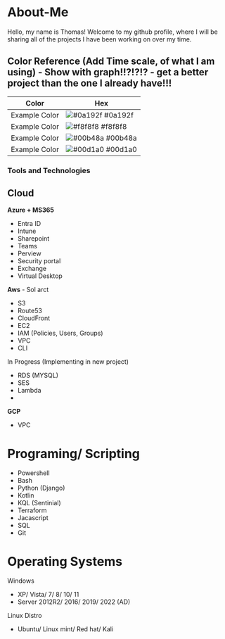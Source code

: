 # About-Me
Hello, my name is Thomas! 
Welcome to my github profile, where I will be sharing all of the projects I have been working on over my time.


## Color Reference (Add Time scale, of what I am using) - Show with graph!!?!?!? - get a better project than the one I already have!!!
| Color             | Hex                                                                |
| ----------------- | ------------------------------------------------------------------ |
| Example Color | ![#0a192f](https://via.placeholder.com/10/0a192f?text=+) #0a192f |
| Example Color | ![#f8f8f8](https://via.placeholder.com/10/f8f8f8?text=+) #f8f8f8 |
| Example Color | ![#00b48a](https://via.placeholder.com/10/00b48a?text=+) #00b48a |
| Example Color | ![#00d1a0](https://via.placeholder.com/10/00b48a?text=+) #00d1a0 |


### Tools and Technologies

## Cloud

**Azure + MS365**
- Entra ID
- Intune
- Sharepoint
- Teams
- Perview
- Security portal
- Exchange
- Virtual Desktop

**Aws** - Sol arct
- S3
- Route53
- CloudFront
- EC2
- IAM (Policies, Users, Groups)
- VPC
- CLI

In Progress (Implementing in new project)
- RDS (MYSQL)
- SES
- Lambda
- 

**GCP**
- VPC

# Programing/ Scripting

- Powershell
- Bash
- Python (Django)
- Kotlin
- KQL (Sentinial)
- Terraform
- Jacascript
- SQL
- Git

# Operating Systems

Windows
- XP/ Vista/ 7/ 8/ 10/ 11
- Server 2012R2/ 2016/ 2019/ 2022 (AD)

Linux Distro
- Ubuntu/ Linux mint/ Red hat/ Kali
